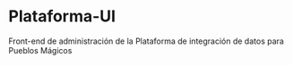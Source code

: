 # Plataforma-UI
Front-end de administración de la Plataforma de integración de datos para Pueblos Mágicos
